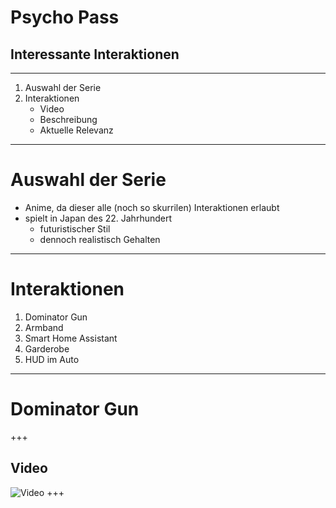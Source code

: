 # Psycho Pass
## Interessante Interaktionen
---
1. Auswahl der Serie
2. Interaktionen
    - Video
    - Beschreibung
    - Aktuelle Relevanz
---
# Auswahl der Serie
- Anime, da dieser alle (noch so skurrilen) Interaktionen erlaubt
- spielt in Japan des 22. Jahrhundert
    - futuristischer Stil
    - dennoch realistisch Gehalten
---
# Interaktionen
1. Dominator Gun
2. Armband
3. Smart Home Assistant
4. Garderobe
5. HUD im Auto
---
# Dominator Gun
+++
## Video
![Video](https://www.youtube.com/embed/E-hGtr92TSA?start=474&end=493&iv_load_policy=3)
+++
